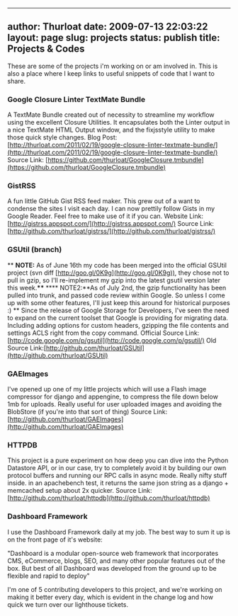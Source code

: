 --------------------------------------------------------------------------------
author: Thurloat
date: 2009-07-13 22:03:22
layout: page
slug: projects
status: publish
title: Projects & Codes
--------------------------------------------------------------------------------

These are some of the projects i'm working on or am involved in. This is
also a place where I keep links to useful snippets of code that I want
to share.

### Google Closure Linter TextMate Bundle

A TextMate Bundle created out of necessity to streamline my workflow
using the excellent Closure Utilities. It encapsulates both the Linter
output in a nice TextMate HTML Output window, and the fixjsstyle utility
to make those quick style changes. Blog Post:
[http://thurloat.com/2011/02/19/google-closure-linter-textmate-bundle/](http://thurloat.com/2011/02/19/google-closure-linter-textmate-bundle/)
Source Link:
[https://github.com/thurloat/GoogleClosure.tmbundle](https://github.com/thurloat/GoogleClosure.tmbundle)

### GistRSS

A fun little GitHub Gist RSS feed maker. This grew out of a want to
condense the sites I visit each day. I can now prettily follow Gists in
my Google Reader. Feel free to make use of it if you can. Website Link:
[http://gistrss.appspot.com/](http://gistrss.appspot.com/) Source Link:
[http://github.com/thurloat/gistrss/](http://github.com/thurloat/gistrss/)

### GSUtil (branch)

\*\* **NOTE:** As of June 16th my code has been merged into the official
GSUtil project (svn diff [http://goo.gl/0K9g](http://goo.gl/0K9g)), they
chose not to pull in gzip, so I'll re-implement my gzip into the latest
gsutil version later this week.**\*\*** **\*\* NOTE2:**As of July 2nd,
the gzip functionality has been pulled into trunk, and passed code
review within Google. So unless I come up with some other features, I'll
just keep this around for historical purposes :) \*\* Since the release
of Google Storage for Developers, I've seen the need to expand on the
current toolset that Google is providing for migrating data. Including
adding options for custom headers, gzipping the file contents and
settings ACLS right from the copy command. Official Source Link:
[http://code.google.com/p/gsutil](http://code.google.com/p/gsutil/) Old
Source
Link:[http://github.com/thurloat/GSUtil](http://github.com/thurloat/GSUtil)

### GAEImages

I've opened up one of my little projects which will use a Flash image
compressor for django and appengine, to compress the file down below 1mb
for uploads. Really useful for user uploaded images and avoiding the
BlobStore (if you're into that sort of thing) Source Link:
[http://github.com/thurloat/GAEImages](http://github.com/thurloat/GAEImages)

### HTTPDB

This project is a pure experiment on how deep you can dive into the
Python Datastore API, or in our case, try to completely avoid it by
building our own protocol buffers and running our RPC calls in async
mode. Really nifty stuff inside. in an apachebench test, it returns the
same json string as a django + memcached setup about 2x quicker. Source
Link:
[http://github.com/thurloat/httpdb](http://github.com/thurloat/httpdb)

### Dashboard Framework

I use the Dashboard Framework daily at my job. The best way to sum it up
is on the front page of it's website:

"Dashboard is a modular open-source web framework that incorporates CMS,
eCommerce, blogs, SEO, and many other popular features out of the box.
But best of all Dashboard was developed from the ground up to be
flexible and rapid to deploy"

I'm one of 5 contributing developers to this project, and we're working
on making it better every day, which is evident in the change log and
how quick we turn over our lighthouse tickets.
